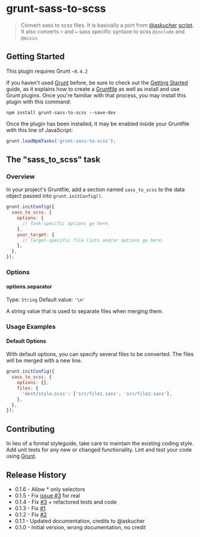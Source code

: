 # grunt-sass-to-scss

> Convert sass to scss files. It is basivally a port from [@askucher](https://github.com/askucher) [script](http://develton.com/#/research/indent_to_braces_function). It also converts `+` and `=` sass specific syntaxe to scss `@include` and `@mixin`.

## Getting Started
This plugin requires Grunt `~0.4.2`

If you haven't used [Grunt](http://gruntjs.com/) before, be sure to check out the [Getting Started](http://gruntjs.com/getting-started) guide, as it explains how to create a [Gruntfile](http://gruntjs.com/sample-gruntfile) as well as install and use Grunt plugins. Once you're familiar with that process, you may install this plugin with this command:

```shell
npm install grunt-sass-to-scss --save-dev
```

Once the plugin has been installed, it may be enabled inside your Gruntfile with this line of JavaScript:

```js
grunt.loadNpmTasks('grunt-sass-to-scss');
```

## The "sass_to_scss" task

### Overview
In your project's Gruntfile, add a section named `sass_to_scss` to the data object passed into `grunt.initConfig()`.

```js
grunt.initConfig({
  sass_to_scss: {
    options: {
      // Task-specific options go here.
    },
    your_target: {
      // Target-specific file lists and/or options go here.
    },
  },
});
```

### Options

#### options.separator
Type: `String`
Default value: `'\n'`

A string value that is used to separate files when merging them.

### Usage Examples

#### Default Options

With default options, you can specify several files to be converted. The files
will be merged with a new line.

```js
grunt.initConfig({
  sass_to_scss: {
    options: {},
    files: {
      'dest/style.scss': ['src/file1.sass', 'src/file2.sass'],
    },
  },
});
```

## Contributing
In lieu of a formal styleguide, take care to maintain the existing coding style. Add unit tests for any new or changed functionality. Lint and test your code using [Grunt](http://gruntjs.com/).

## Release History

* 0.1.6 - Allow * only selectors
* 0.1.5 - Fix [issue #3](https://github.com/ArnaudRinquin/grunt-sass-to-scss/issues/3) for real
* 0.1.4 - Fix [#3](https://github.com/ArnaudRinquin/grunt-sass-to-scss/issues/3) + refactored tests and code
* 0.1.3 - Fix [#1](https://github.com/ArnaudRinquin/grunt-sass-to-scss/issues/1)
* 0.1.2 - Fix [#2](https://github.com/ArnaudRinquin/grunt-sass-to-scss/issues/2)
* 0.1.1 - Updated documentation, credits to @askucher
* 0.1.0 - Initial version, wrong documentation, no credit
